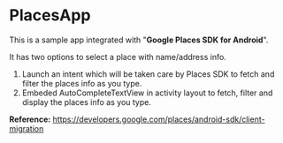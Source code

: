 # PlacesApp

This is a sample app integrated with "**Google Places SDK for Android**".

It has two options to select a place with name/address info.
1. Launch an intent which will be taken care by Places SDK to fetch and filter the places info as you type.
2. Embeded AutoCompleteTextView in activity layout to fetch, filter and display the places info as you type.

**Reference:**
https://developers.google.com/places/android-sdk/client-migration
